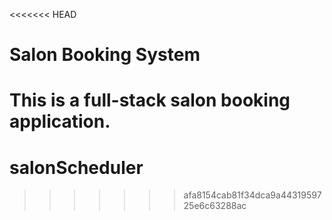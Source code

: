 <<<<<<< HEAD
# Salon Booking System 
This is a full-stack salon booking application. 
=======
# salonScheduler
>>>>>>> afa8154cab81f34dca9a4431959725e6c63288ac
